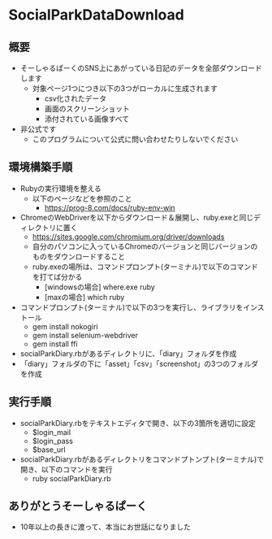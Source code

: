 # SocialParkDataDownload

## 概要
- そーしゃるぱーくのSNS上にあがっている日記のデータを全部ダウンロードします
  - 対象ページ1つにつき以下の3つがローカルに生成されます
    - csv化されたデータ
    - 画面のスクリーンショット
    - 添付されている画像すべて
- 非公式です
  - このプログラムについて公式に問い合わせたりしないでください

## 環境構築手順
- Rubyの実行環境を整える
  - 以下のページなどを参照のこと
    - https://prog-8.com/docs/ruby-env-win
- ChromeのWebDriverを以下からダウンロード＆展開し、ruby.exeと同じディレクトリに置く
  - https://sites.google.com/chromium.org/driver/downloads
  - 自分のパソコンに入っているChromeのバージョンと同じバージョンのものをダウンロードすること
  - ruby.exeの場所は、コマンドプロンプト(ターミナル)で以下のコマンドを打てば分かる
    - [windowsの場合] where.exe ruby
    - [maxの場合] which ruby
- コマンドプロンプト(ターミナル)で以下の3つを実行し、ライブラリをインストール
  - gem install nokogiri
  - gem install selenium-webdriver
  - gem install ffi
- socialParkDiary.rbがあるディレクトリに、「diary」フォルダを作成
- 「diary」フォルダの下に「asset」「csv」「screenshot」の3つのフォルダを作成

## 実行手順
- socialParkDiary.rbをテキストエディタで開き、以下の3箇所を適切に設定
  - $login_mail
  - $login_pass
  - $base_url
- socialParkDiary.rbがあるディレクトリをコマンドプトンプト(ターミナル)で開き、以下のコマンドを実行
  - ruby socialParkDiary.rb

## ありがとうそーしゃるぱーく
- 10年以上の長きに渡って、本当にお世話になりました